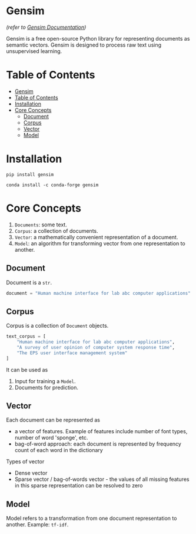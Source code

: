 # Gensim
*(refer to [Gensim Documentation](https://radimrehurek.com/gensim/index.html))*

Gensim is a free open-source Python library for representing documents as semantic vectors. Gensim is designed to process raw text using unsupervised learning.


# Table of Contents
- [Gensim](#gensim)
- [Table of Contents](#table-of-contents)
- [Installation](#installation)
- [Core Concepts](#core-concepts)
  - [Document](#document)
  - [Corpus](#corpus)
  - [Vector](#vector)
  - [Model](#model)


# Installation
``` shell
pip install gensim
```

``` shell
conda install -c conda-forge gensim
```

# Core Concepts
1. `Documents`: some text.
2. `Corpus`: a collection of documents.
3. `Vector`: a mathematically convenient representation of a document.
4. `Model`: an algorithm for transforming vector from one representation to another.

## Document
Document is a `str`.
``` python
document = "Human machine interface for lab abc computer applications"
```

## Corpus
Corpus is a collection of `Document` objects.

``` python
text_corpus = [
    "Human machine interface for lab abc computer applications",
    "A survey of user opinion of computer system response time",
    "The EPS user interface management system"
]
```

It can be used as
1. Input for training a `Model`.
2. Documents for prediction.

## Vector
Each document can be represented as 
- a vector of features. Example of features include number of font types, number of word 'sponge', etc.
- bag-of-word approach: each document is represented by frequency count of each word in the dictionary

Types of vector
- Dense vector
- Sparse vector / bag-of-words vector - the values of all missing features in this sparse representation can be resolved to zero

## Model
Model refers to a transformation from one document representation to another. Example: `tf-idf`.




